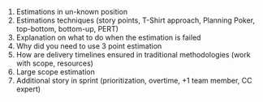 1. Estimations in un-known position
2. Estimations techniques (story points, T-Shirt approach, Planning Poker, top-bottom, bottom-up, PERT)
4. Explanation on what to do when the estimation is failed
5. Why did you need to use 3 point estimation
6. How are delivery timelines ensured in traditional methodologies (work with scope, resources)
7. Large scope estimation
8. Additional story in sprint (prioritization, overtime, +1 team member, CC expert)
